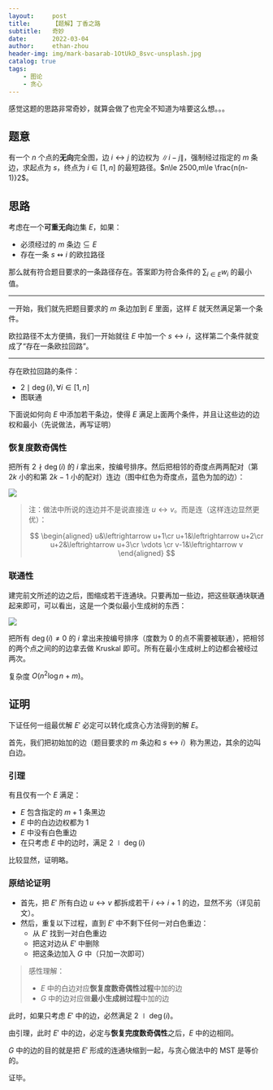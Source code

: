 ```yaml
---
layout:     post
title:      【题解】丁香之路
subtitle:   奇妙
date:       2022-03-04
author:     ethan-zhou
header-img: img/mark-basarab-1OtUkD_8svc-unsplash.jpg
catalog: true
tags:
    - 图论
    - 贪心
---
```


感觉这题的思路非常奇妙，就算会做了也完全不知道为啥要这么想。。。

## 题意

有一个 $n$ 个点的**无向**完全图，边 $i\leftrightarrow j$ 的边权为 $\|i-j\|$，强制经过指定的 $m$ 条边，求起点为 $s$，终点为 $i\in[1,n]$ 的最短路径。$n\le 2500,m\le \frac{n(n-1)}2$。

## 思路

考虑在一个**可重无向**边集 $E$，如果：

- $\text{必须经过的}\ m\ \text{条边}\subseteq E$
- 存在一条 $s\leftrightsquigarrow i$ 的欧拉路径

那么就有符合题目要求的一条路径存在。答案即为符合条件的 $\sum_{i\in E} w_i$ 的最小值。

---

一开始，我们就先把题目要求的 $m$ 条边加到 $E$ 里面，这样 $E$ 就天然满足第一个条件。

欧拉路径不太方便搞，我们一开始就往 $E$ 中加一个 $s\leftrightarrow i$，这样第二个条件就变成了“存在一条欧拉回路”。

---

存在欧拉回路的条件：

- $2\mid\deg(i),\forall i\in[1,n]$
- 图联通

下面说如何向 $E$ 中添加若干条边，使得 $E$ 满足上面两个条件，并且让这些边的边权和最小（先说做法，再写证明）

### 恢复度数奇偶性

把所有 $2\nmid\deg(i)$ 的 $i$ 拿出来，按编号排序。然后把相邻的奇度点两两配对（第 $2k$ 小的和第 $2k-1$ 小的配对）连边（图中红色为奇度点，蓝色为加的边）：

![](https://pic.imgdb.cn/item/6221b6955baa1a80ab63abeb.jpg)

> 注：做法中所说的连边并不是说直接连 $u\leftrightarrow v$。而是连（这样连边显然更优）：
>
> $$
\begin{aligned}
u&\leftrightarrow u+1\cr
u+1&\leftrightarrow u+2\cr
u+2&\leftrightarrow u+3\cr
\vdots \cr
v-1&\leftrightarrow v
\end{aligned}
$$

### 联通性

建完前文所述的边之后，图缩成若干连通块。只要再加一些边，把这些联通块联通起来即可，可以看出，这是一个类似最小生成树的东西：

![](https://pic.imgdb.cn/item/6221bb2c5baa1a80ab6775a2.jpg)

把所有 $\deg(i)\neq0$ 的 $i$ 拿出来按编号排序（度数为 0 的点不需要被联通），把相邻的两个点之间的的边拿去做 Kruskal 即可。所有在最小生成树上的边都会被经过两次。

复杂度 $O(n^2 \log n+m)$。

## 证明

下证任何一组最优解 $E'$ 必定可以转化成贪心方法得到的解 $E$。

首先，我们把初始加的边（题目要求的 $m$ 条边和 $s\leftrightarrow i$）称为黑边，其余的边叫白边。

### 引理

有且仅有一个 $E$ 满足：

- $E$ 包含指定的 $m+1$ 条黑边
- $E$ 中的白边边权都为 $1$
- $E$ 中没有白色重边
- 在只考虑 $E$ 中的边时，满足 $2\mid\deg(i)$

比较显然，证明略。

### 原结论证明

- 首先，把 $E'$ 所有白边 $u\leftrightarrow v$ 都拆成若干 $i\leftrightarrow i+1$ 的边，显然不劣（详见前文）。
- 然后，重复以下过程，直到 $E'$ 中不剩下任何一对白色重边：
  - 从 $E'$ 找到一对白色重边
  - 把这对边从 $E'$ 中删除
  - 把这条边加入 $G$ 中（只加一次即可）

> 感性理解：
>
> - $E$ 中的白边对应**恢复度数奇偶性过程**中加的边
> - $G$ 中的边对应做**最小生成树过程**中加的边

此时，如果只考虑 $E'$ 中的边，必然满足 $2\mid\deg(i)$。

由引理，此时 $E'$ 中的边，必定与**恢复完度数奇偶性**之后，$E$ 中的边相同。

$G$ 中的边的目的就是把 $E'$ 形成的连通块缩到一起，与贪心做法中的 MST 是等价的。

证毕。
